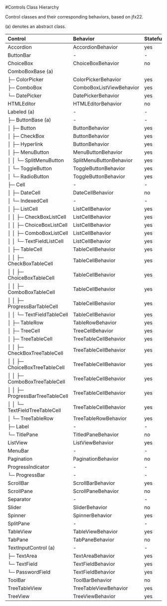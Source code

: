 #Controls Class Hierarchy

Control classes and their corresponding behaviors, based on jfx22.

(a) denotes an abstract class.

|Control                                     |Behavior                  |Stateful?    |
|:-------------------------------------------|:-------------------------|:------------|
| Accordion                                  |AccordionBehavior         |yes
| ButtonBar                                  |-                         |-
| ChoiceBox                                  |ChoiceBoxBehavior         |no
| ComboBoxBase (a)                           |                          |
|  ├─ ColorPicker                            |ColorPickerBehavior       |yes
|  ├─ ComboBox                               |ComboBoxListViewBehavior  |yes
|  └─ DatePicker                             |DatePickerBehavior        |yes
| HTMLEditor                                 |HTMLEditorBehavior        |no
| Labeled (a)                                |-                         |-
|  ├─ ButtonBase (a)                         |-                         |-
|  │   ├─ Button                             |ButtonBehavior            |yes
|  │   ├─ CheckBox                           |ButtonBehavior            |yes
|  │   ├─ Hyperlink                          |ButtonBehavior            |yes
|  │   ├─ MenuButton                         |MenuButtonBehavior        |yes
|  │   │   └─ SplitMenuButton                |SplitMenuButtonBehavior   |yes
|  │   └─ ToggleButton                       |ToggleButtonBehavior      |yes
|  │       └─ RadioButton                    |ToggleButtonBehavior      |yes
|  ├─ Cell                                   |-                         |-
|  │   ├─ DateCell                           |DateCellBehavior          |no
|  │   └─ IndexedCell                        |-                         |-
|  │       ├─ ListCell                       |ListCellBehavior          |yes
|  │       │   ├─ CheckBoxListCell           |ListCellBehavior          |yes
|  │       │   ├─ ChoiceBoxListCell          |ListCellBehavior          |yes
|  │       │   ├─ ComboBoxListCell           |ListCellBehavior          |yes
|  │       │   └─ TextFieldListCell          |ListCellBehavior          |yes
|  │       ├─ TableCell                      |TableCellBehavior         |yes
|  │       │   ├─ CheckBoxTableCell          |TableCellBehavior         |yes
|  │       │   ├─ ChoiceBoxTableCell         |TableCellBehavior         |yes
|  │       │   ├─ ComboBoxTableCell          |TableCellBehavior         |yes
|  │       │   ├─ ProgressBarTableCell       |TableCellBehavior         |yes
|  │       │   └─ TextFieldTableCell         |TableCellBehavior         |yes
|  │       ├─ TableRow                       |TableRowBehavior          |yes
|  │       ├─ TreeCell                       |TreeCellBehavior          |yes
|  │       ├─ TreeTableCell                  |TreeTableCellBehavior     |yes
|  │       │   ├─ CheckBoxTreeTableCell      |TreeTableCellBehavior     |yes
|  │       │   ├─ ChoiceBoxTreeTableCell     |TreeTableCellBehavior     |yes
|  │       │   ├─ ComboBoxTreeTableCell      |TreeTableCellBehavior     |yes
|  │       │   ├─ ProgressBarTreeTableCell   |TreeTableCellBehavior     |yes
|  │       │   └─ TextFieldTreeTableCell     |TreeTableCellBehavior     |yes
|  │       └─ TreeTableRow                   |TreeTableRowBehavior      |yes
|  ├─ Label                                  |-                         |-
|  └─ TitlePane                              |TitledPaneBehavior        |no
| ListView                                   |ListViewBehavior          |yes
| MenuBar                                    |-                         |-
| Pagination                                 |PaginationBehavior        |no
| ProgressIndicator                          |-                         |-
|  └─ ProgressBar                            |-                         |-
| ScrollBar                                  |ScrollBarBehavior         |yes
| ScrollPane                                 |ScrollPaneBehavior        |no
| Separator                                  |-                         |-
| Slider                                     |SliderBehavior            |no
| Spinner                                    |SpinnerBehavior           |yes
| SplitPane                                  |-                         |-
| TableView                                  |TableViewBehavior         |yes
| TabPane                                    |TabPaneBehavior           |no
| TextInputControl (a)                       |-                         |-
|  ├─ TextArea                               |TextAreaBehavior          |yes
|  └─ TextField                              |TextFieldBehavior         |yes
|      └─ PasswordField                      |TextFieldBehavior         |yes
| ToolBar                                    |ToolBarBehavior           |no
| TreeTableView                              |TreeTableViewBehavior     |yes
| TreeView                                   |TreeViewBehavior          |yes


